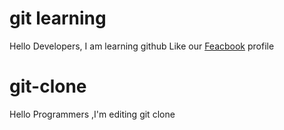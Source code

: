 # git learning
Hello Developers, I am learning github
Like our [Feacbook](https://Feacbook.com) profile

# git-clone
Hello Programmers ,I'm editing git clone

